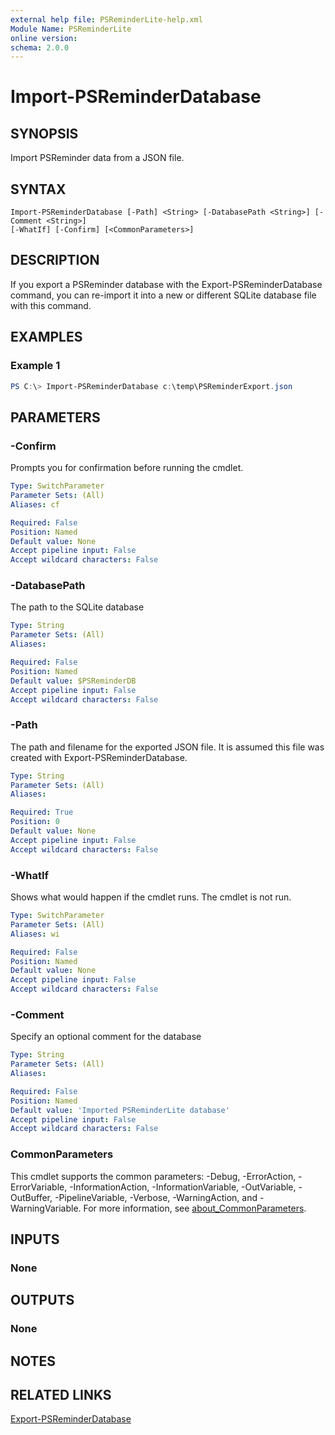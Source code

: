 ```yaml
---
external help file: PSReminderLite-help.xml
Module Name: PSReminderLite
online version:
schema: 2.0.0
---
```


# Import-PSReminderDatabase

## SYNOPSIS

Import PSReminder data from a JSON file.

## SYNTAX

```
Import-PSReminderDatabase [-Path] <String> [-DatabasePath <String>] [-Comment <String>]
[-WhatIf] [-Confirm] [<CommonParameters>]
```

## DESCRIPTION

If you export a PSReminder database with the Export-PSReminderDatabase command, you can re-import it into a new or different SQLite database file with this command.

## EXAMPLES

### Example 1

```powershell
PS C:\> Import-PSReminderDatabase c:\temp\PSReminderExport.json
```

## PARAMETERS

### -Confirm

Prompts you for confirmation before running the cmdlet.

```yaml
Type: SwitchParameter
Parameter Sets: (All)
Aliases: cf

Required: False
Position: Named
Default value: None
Accept pipeline input: False
Accept wildcard characters: False
```

### -DatabasePath

The path to the SQLite database

```yaml
Type: String
Parameter Sets: (All)
Aliases:

Required: False
Position: Named
Default value: $PSReminderDB
Accept pipeline input: False
Accept wildcard characters: False
```

### -Path

The path and filename for the exported JSON file. It is assumed this file was created with Export-PSReminderDatabase.

```yaml
Type: String
Parameter Sets: (All)
Aliases:

Required: True
Position: 0
Default value: None
Accept pipeline input: False
Accept wildcard characters: False
```

### -WhatIf

Shows what would happen if the cmdlet runs.
The cmdlet is not run.

```yaml
Type: SwitchParameter
Parameter Sets: (All)
Aliases: wi

Required: False
Position: Named
Default value: None
Accept pipeline input: False
Accept wildcard characters: False
```

### -Comment

Specify an optional comment for the database

```yaml
Type: String
Parameter Sets: (All)
Aliases:

Required: False
Position: Named
Default value: 'Imported PSReminderLite database'
Accept pipeline input: False
Accept wildcard characters: False
```

### CommonParameters
This cmdlet supports the common parameters: -Debug, -ErrorAction, -ErrorVariable, -InformationAction, -InformationVariable, -OutVariable, -OutBuffer, -PipelineVariable, -Verbose, -WarningAction, and -WarningVariable. For more information, see [about_CommonParameters](http://go.microsoft.com/fwlink/?LinkID=113216).

## INPUTS

### None

## OUTPUTS

### None

## NOTES

## RELATED LINKS

[Export-PSReminderDatabase](Export-PSReminderDatabase.md)
